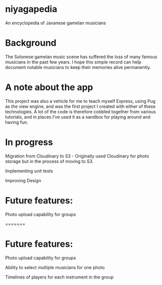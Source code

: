 # niyagapedia
An encyclopedia of Javanese gamelan musicians

# Background
The Solonese gamelan music scene has suffered the loss of many famous musicians in the past few years. I hope this simple record can help document notable musicians to keep their memories alive permanently.

# A note about the app
This project was also a vehicle for me to teach myself Express, using Pug as the view engine, and was the first project I created with either of these technologies. A lot of the code is therefore cobbled together from various tutorials, and in places I've used it as a sandbox for playing around and having fun.

# In progress
Migration from Cloudinary to S3 - Originally used Cloudinary for photo storage but in the process of moving to S3.

Implementing unit tests

Improving Design

# Future features:

Photo upload capability for groups

=======

# Future features:

Photo upload capability for groups

Ability to select multiple musicians for one photo

Timelines of players for each instrument in the group
